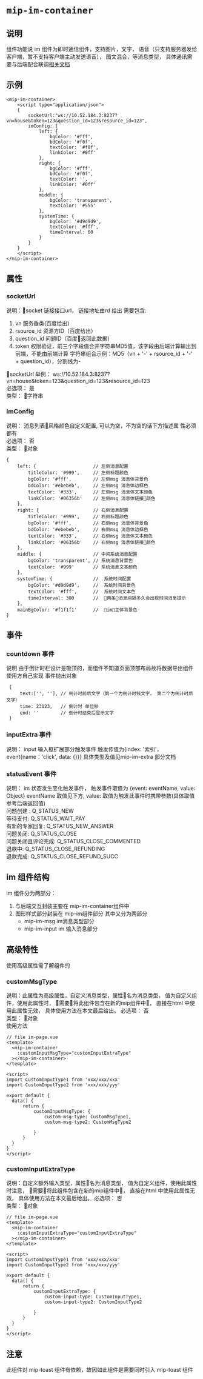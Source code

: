 # `mip-im-container`


## 说明

组件功能说
im 组件为即时通信组件，支持图片，文字， 语音（只支持服务器发给客户端，暂不支持客户端主动发送语音）， 图文混合，等消息类型， 具体通讯需要与后端配合联调[相关文档](http://agroup.baidu.com/question-anwser/md/article/1092040)

## 示例
```
<mip-im-container>
    <script type="application/json">
    {
        socketUrl:"ws://10.52.184.3:8237?vn=house&token=123&question_id=123&resource_id=123",
        imConfig: {
            left: {
                bgColor: '#fff',
                bdColor: '#f0f',
                textColor: '#f0f',
                linkColor: '#0ff'
            },
            right: {
                bgColor: '#fff',
                bdColor: '#f0f',
                textColor: '',
                linkColor: '#0ff'
            },
            middle: {
                bgColor: 'transparent',
                textColor: '#555'
            },
            systemTime: {
                bgColor: '#d9d9d9',
                textColor: '#fff',
                timeInterval: 60
            }
        }
    }
    </script>
</mip-im-container>

```
## 属性
### socketUrl
说明：socket 链接接口url， 链接地址由rd 给出 需要包含: 
1. vn 服务垂类(百度给出) 
2. rsource_id 资源方ID（百度给出）
3. question_id 问题ID（百度返回此数据）
4. token 权限验证，前三个字段值合并字符串MD5值，该字段由后端计算输出到前端，不能由前端计算 字符串组合示例：MD5（vn + '-' + rsource_id + '-' + question_id），分割线为- 

socketUrl 举例： ws://10.52.184.3:8237?vn=house&token=123&question_id=123&resource_id=123  
必选项： 是   
类型： 字符串  


### imConfig
说明： 消息列表风格颜色自定义配置, 可以为空，不为空的话下方描述属 性必须都有  
必选项： 否  
类型： 对象  

```
{
    left: {                     // 左侧消息配置
        titleColor: '#999',     // 左侧标题颜色
        bgColor: '#fff',        // 左侧msg 消息体背景色
        bdColor: '#ebebeb',     // 左侧msg 消息体边框色
        textColor: '#333',      // 左侧msg 消息体文本颜色
        linkColor: '#06356b'    // 左侧msg 消息体链接颜色
    },
    right: {                    // 右侧消息配置
        titleColor: '#999',     // 右侧标题颜色
        bgColor: '#fff',        // 右侧msg 消息体背景色
        bdColor: '#ebebeb',     // 右侧msg 消息体边框色
        textColor: '#333',      // 右侧msg 消息体文本颜色
        linkColor: '#06356b'    // 右侧msg 消息体链接颜色
    },
    middle: {                   // 中间系统消息配置
        bgColor: 'transparent', // 系统消息背景色
        textColor: '#999'       // 系统消息文本颜色
    },
    systemTime: {               //  系统时间配置
        bgColor: '#d9d9d9',     //  系统时间背景色
        textColor: '#fff',      //  系统时间文本色
        timeInterval: 300       //  两条消息间隔多久会出现时间消息提示
    },
    mainBgColor: '#f1f1f1'      //  im主体背景色
}

```
## 事件
### countdown 事件
说明 由于倒计时栏设计是吸顶的，而组件不知道页面顶部布局故将数据导出组件使用方自己实现
事件抛出对象 
```
 {
     text:['', ''], // 倒计时前后文字（第一个为倒计时钱文字， 第二个为倒计时后文字）
     time: 23123,   // 倒计时 单位秒
     end: ''        // 倒计时结束后显示文字
 }
```
### inputExtra 事件
说明： input 输入框扩展部分触发事件
触发传值为{index: '索引'， event{name：'click', data: {}}}  具体类型及值见mip-im-extra 部分文档

### statusEvent 事件
说明： im 状态发生变化触发事件， 触发事件取值为 {event: eventName, value: Object} eventName 取值见下方, value: 取值为触发此事件时携带参数(具体取值参考后端返回值)  
问题创建 : Q_STATUS_NEW  
等待支付: Q_STATUS_WAIT_PAY  
有新的专家回复: Q_STATUS_NEW_ANSWER  
问题关闭: Q_STATUS_CLOSE  
问题关闭且评论完成: Q_STATUS_CLOSE_COMMENTED  
退款中: Q_STATUS_CLOSE_REFUNDING  
退款完成: Q_STATUS_CLOSE_REFUND_SUCC  


## im 组件结构
im 组件分为两部分：
1. 与后端交互封装主要在 mip-im-container组件中
2. 图形样式部分封装在 mip-im组件部分 其中又分为两部分
    - mip-im-msg im消息类型部分
    - mip-im-input im 输入消息部分


## 高级特性
使用高级属性需了解组件的
### customMsgType
说明：此属性为高级属性，自定义消息类型，属性名为消息类型， 值为自定义组件，使用此属性时， 需要将此组件包含在新的mip组件中， 直接在html 中使用此属性无效， 具体使用方法在本文最后给出。
必选项： 否  
类型： 对象  
使用方法  
```
// file im-page.vue
<template>
  <mip-im-container 
    :customInputMsgType="customInputExtraType"
  ></mip-im-container>
</template>

<script>
import CustomInputType1 from 'xxx/xxx/xxx'
import CustomInputType2 from 'xxx/xxx/yyy'

export default {
  data() {
      return {
          customInputMsgType: {
              custom-msg-type: CustomMsgType1,
              custom-msg-type2: CustomMsgType2

          }
      }
  }
}
</script>
```

### customInputExtraType
说明：自定义额外输入类型，属性名为消息类型， 值为自定义组件，使用此属性时注意， 需要将此组件包含在新的mip组件中， 直接在html 中使用此属性无效， 具体使用方法在本文最后给出。
必选项： 否  
类型： 对象  
```
// file im-page.vue
<template>
  <mip-im-container 
    :customInputExtraType="customInputExtraType"
  ></mip-im-container>
</template>

<script>
import CustomInputType1 from 'xxx/xxx/xxx'
import CustomInputType2 from 'xxx/xxx/yyy'

export default {
  data() {
      return {
          customInputExtraType: {
              custom-input-type: CustomInputType1,
              custom-input-type2: CustomInputType2

          }
      }
  }
}
</script>
```
## 注意
此组件对 mip-toast 组件有依赖，故因如此组件是需要同时引入 mip-toast 组件
